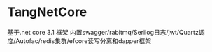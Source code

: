 # TangNetCore
基于.net core 3.1 框架
内置swagger/rabitmq/Serilog日志/jwt/Quartz调度/Autofac/redis集群/efcore读写分离和dapper框架
